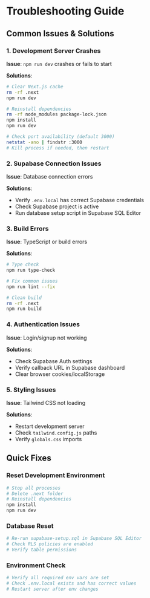 # Troubleshooting Guide

## Common Issues & Solutions

### 1. Development Server Crashes

**Issue**: `npm run dev` crashes or fails to start

**Solutions**:
```bash
# Clear Next.js cache
rm -rf .next
npm run dev

# Reinstall dependencies
rm -rf node_modules package-lock.json
npm install
npm run dev

# Check port availability (default 3000)
netstat -ano | findstr :3000
# Kill process if needed, then restart
```

### 2. Supabase Connection Issues

**Issue**: Database connection errors

**Solutions**:
- Verify `.env.local` has correct Supabase credentials
- Check Supabase project is active
- Run database setup script in Supabase SQL Editor

### 3. Build Errors

**Issue**: TypeScript or build errors

**Solutions**:
```bash
# Type check
npm run type-check

# Fix common issues
npm run lint --fix

# Clean build
rm -rf .next
npm run build
```

### 4. Authentication Issues

**Issue**: Login/signup not working

**Solutions**:
- Check Supabase Auth settings
- Verify callback URL in Supabase dashboard
- Clear browser cookies/localStorage

### 5. Styling Issues

**Issue**: Tailwind CSS not loading

**Solutions**:
- Restart development server
- Check `tailwind.config.js` paths
- Verify `globals.css` imports

## Quick Fixes

### Reset Development Environment
```bash
# Stop all processes
# Delete .next folder
# Reinstall dependencies
npm install
npm run dev
```

### Database Reset
```bash
# Re-run supabase-setup.sql in Supabase SQL Editor
# Check RLS policies are enabled
# Verify table permissions
```

### Environment Check
```bash
# Verify all required env vars are set
# Check .env.local exists and has correct values
# Restart server after env changes
```